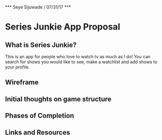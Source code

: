 *** Seye Sijuwade / 07/31/17 ***

# Series Junkie App Proposal

## What is Series Junkie?

This is an app for people who love to watch tv as much as I do! You can search for shows you would like to see, make a watchlist and add shows to your profile.

## Wireframe

## Initial thoughts on game structure

## Phases of Completion

## Links and Resources

